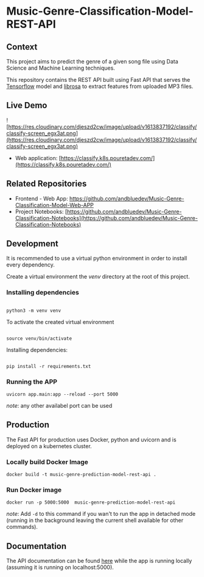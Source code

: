 # Music-Genre-Classification-Model-REST-API

## Context

This project aims to predict the genre of a given song file using Data Science and Machine Learning techniques.

This repository contains the REST API built using Fast API that serves the [Tensorflow](https://github.com/tensorflow/tensorflow) model and [librosa](https://github.com/librosa/librosa) to extract features from uploaded MP3 files.

## Live Demo

![https://res.cloudinary.com/djeszd2cw/image/upload/v1613837192/classify/classify-screen_egx3at.png](https://res.cloudinary.com/djeszd2cw/image/upload/v1613837192/classify/classify-screen_egx3at.png)

- Web application: [https://classify.k8s.pouretadev.com/](https://classify.k8s.pouretadev.com/)

## Related Repositories

- Frontend - Web App: [https://github.com/andbluedev/Music-Genre-Classification-Model-Web-APP ](https://github.com/andbluedev/Music-Genre-Classification-Model-Web-APP)
- Project Notebooks: [https://github.com/andbluedev/Music-Genre-Classification-Notebooks](https://github.com/andbluedev/Music-Genre-Classification-Notebooks)

## Development

It is recommended to use a virtual python environment in order to install every dependency.

Create a virtual environment the _venv_ directory at the root of this project.

### Installing dependencies

``` 

python3 -m venv venv
```

To activate the created virtual environment

``` 

source venv/bin/activate
```

Installing dependencies:

``` 

pip install -r requirements.txt
```

### Running the APP

``` 
uvicorn app.main:app --reload --port 5000
```
*note*: any other availabel port can be used

## Production

The Fast API for production uses Docker, python and uvicorn and is deployed on a kubernetes cluster.

### Locally build Docker Image

``` 
docker build -t music-genre-prediction-model-rest-api .
```

### Run Docker image

```
docker run -p 5000:5000  music-genre-prediction-model-rest-api
```
*note*: Add `-d`  to this command if you wan't to run the app in detached mode (running in the background leaving the current shell available for other commands).

## Documentation

The API documentation can be found [here](localhost:5000/docs) while the app is running locally (assuming it is running on localhost:5000).

